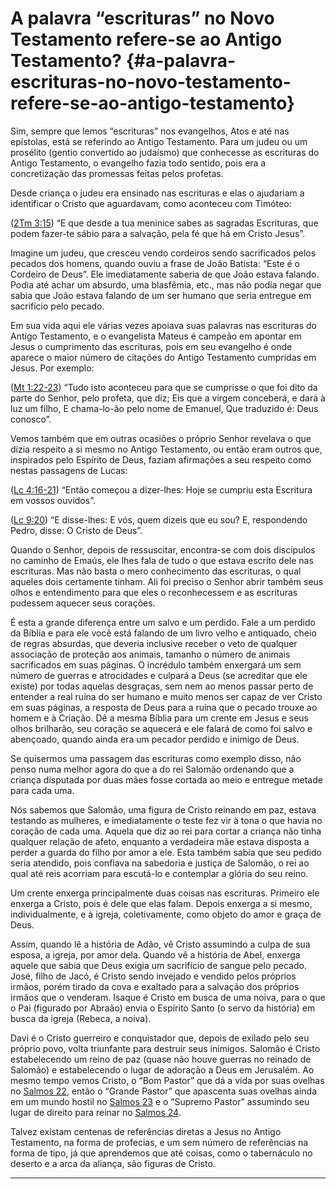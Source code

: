 # A palavra “escrituras” no Novo Testamento refere-se ao Antigo Testamento? {#a-palavra-escrituras-no-novo-testamento-refere-se-ao-antigo-testamento}

Sim, sempre que lemos “escrituras” nos evangelhos, Atos e até nas epístolas, está se referindo ao Antigo Testamento. Para um judeu ou um prosélito (gentio convertido ao judaísmo) que conhecesse as escrituras do Antigo Testamento, o evangelho fazia todo sentido, pois era a concretização das promessas feitas pelos profetas.

Desde criança o judeu era ensinado nas escrituras e elas o ajudariam a identificar o Cristo que aguardavam, como aconteceu com Timóteo:

([2Tm 3:15](http://bibliaonline.com.br/acf/2tm/3/15)) “E que desde a tua meninice sabes as sagradas Escrituras, que podem fazer-te sábio para a salvação, pela fé que há em Cristo Jesus”.

Imagine um judeu, que cresceu vendo cordeiros sendo sacrificados pelos pecados dos homens, quando ouviu a frase de João Batista: “Este é o Cordeiro de Deus”. Ele imediatamente saberia de que João estava falando. Podia até achar um absurdo, uma blasfêmia, etc., mas não podia negar que sabia que João estava falando de um ser humano que seria entregue em sacrifício pelo pecado.

Em sua vida aqui ele várias vezes apoiava suas palavras nas escrituras do Antigo Testamento, e o evangelista Mateus é campeão em apontar em Jesus o cumprimento das escrituras, pois em seu evangelho é onde aparece o maior número de citações do Antigo Testamento cumpridas em Jesus. Por exemplo:

([Mt 1:22-23](http://bibliaonline.com.br/acf/mt/1/22-23)) “Tudo isto aconteceu para que se cumprisse o que foi dito da parte do Senhor, pelo profeta, que diz; Eis que a virgem conceberá, e dará à luz um filho, E chama-lo-ão pelo nome de Emanuel, Que traduzido é: Deus conosco”.

Vemos também que em outras ocasiões o próprio Senhor revelava o que dizia respeito a si mesmo no Antigo Testamento, ou então eram outros que, inspirados pelo Espírito de Deus, faziam afirmações a seu respeito como nestas passagens de Lucas:

([Lc 4:16-21](http://bibliaonline.com.br/acf/lc/4/16-21)) “Então começou a dizer-lhes: Hoje se cumpriu esta Escritura em vossos ouvidos”.

([Lc 9:20](http://bibliaonline.com.br/acf/lc/9/20)) “E disse-lhes: E vós, quem dizeis que eu sou? E, respondendo Pedro, disse: O Cristo de Deus”.

Quando o Senhor, depois de ressuscitar, encontra-se com dois discípulos no caminho de Emaús, ele lhes fala de tudo o que estava escrito dele nas escrituras. Mas não basta o mero conhecimento das escrituras, o qual aqueles dois certamente tinham. Ali foi preciso o Senhor abrir também seus olhos e entendimento para que eles o reconhecessem e as escrituras pudessem aquecer seus corações.

É esta a grande diferença entre um salvo e um perdido. Fale a um perdido da Bíblia e para ele você está falando de um livro velho e antiquado, cheio de regras absurdas, que deveria inclusive receber o veto de qualquer associação de proteção aos animais, tamanho o número de animais sacrificados em suas páginas. O incrédulo também enxergará um sem número de guerras e atrocidades e culpará a Deus (se acreditar que ele existe) por todas aquelas desgraças, sem nem ao menos passar perto de entender a real ruína do ser humano e muito menos ser capaz de ver Cristo em suas páginas, a resposta de Deus para a ruína que o pecado trouxe ao homem e à Criação. Dê a mesma Bíblia para um crente em Jesus e seus olhos brilharão, seu coração se aquecerá e ele falará de como foi salvo e abençoado, quando ainda era um pecador perdido e inimigo de Deus.

Se quisermos uma passagem das escrituras como exemplo disso, não penso numa melhor agora do que a do rei Salomão ordenando que a criança disputada por duas mães fosse cortada ao meio e entregue metade para cada uma.

Nós sabemos que Salomão, uma figura de Cristo reinando em paz, estava testando as mulheres, e imediatamente o teste fez vir à tona o que havia no coração de cada uma. Aquela que diz ao rei para cortar a criança não tinha qualquer relação de afeto, enquanto a verdadeira mãe estava disposta a perder a guarda do filho por amor a ele. Esta também sabia que seu pedido seria atendido, pois confiava na sabedoria e justiça de Salomão, o rei ao qual até reis acorriam para escutá-lo e contemplar a glória do seu reino.

Um crente enxerga principalmente duas coisas nas escrituras. Primeiro ele enxerga a Cristo, pois é dele que elas falam. Depois enxerga a si mesmo, individualmente, e à igreja, coletivamente, como objeto do amor e graça de Deus.

Assim, quando lê a história de Adão, vê Cristo assumindo a culpa de sua esposa, a igreja, por amor dela. Quando vê a história de Abel, enxerga aquele que sabia que Deus exigia um sacrifício de sangue pelo pecado. José, filho de Jacó, é Cristo sendo invejado e vendido pelos próprios irmãos, porém tirado da cova e exaltado para a salvação dos próprios irmãos que o venderam. Isaque é Cristo em busca de uma noiva, para o que o Pai (figurado por Abraão) envia o Espírito Santo (o servo da história) em busca da igreja (Rebeca, a noiva).

Davi é o Cristo guerreiro e conquistador que, depois de exilado pelo seu próprio povo, volta triunfante para destruir seus inimigos. Salomão é Cristo estabelecendo um reino de paz (quase não houve guerras no reinado de Salomão) e estabelecendo o lugar de adoração a Deus em Jerusalém. Ao mesmo tempo vemos Cristo, o “Bom Pastor” que dá a vida por suas ovelhas no [Salmos 22](http://bibliaonline.com.br/acf/sl/22), então o “Grande Pastor” que apascenta suas ovelhas ainda em um mundo hostil no [Salmos 23](http://bibliaonline.com.br/acf/sl/23) e o “Supremo Pastor” assumindo seu lugar de direito para reinar no [Salmos 24](http://bibliaonline.com.br/acf/sl/24).

Talvez existam centenas de referências diretas a Jesus no Antigo Testamento, na forma de profecias, e um sem número de referências na forma de tipo, já que aprendemos que até coisas, como o tabernáculo no deserto e a arca da aliança, são figuras de Cristo.

*****